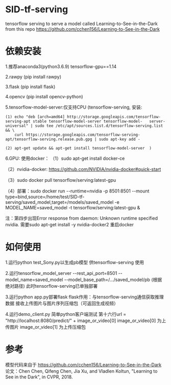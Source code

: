 # SID-tf-serving
tensorflow serving to serve a model called Learning-to-See-in-the-Dark from this repo https://github.com/cchen156/Learning-to-See-in-the-Dark

# 依赖安装
1.推荐anaconda3(python3.6.9) tensorflow-gpu==1.14

2.rawpy (pip install rawpy)

3.flask (pip install flask)

4.opencv (pip install opencv-python)

5.tensorflow-model-server:仅支持CPU
   (tensorflow-serving, 安装:

    (1) echo "deb [arch=amd64] http://storage.googleapis.com/tensorflow-serving-apt stable tensorflow-model-server tensorflow-model-   server-universal" | sudo tee /etc/apt/sources.list.d/tensorflow-serving.list && \
        curl https://storage.googleapis.com/tensorflow-serving-apt/tensorflow-serving.release.pub.gpg | sudo apt-key add -
        
    (2) apt-get update && apt-get install tensorflow-model-server  )

6.GPU:
使用docker：
 （1）sudo apt-get install docker-ce
 
 （2）nvidia-docker: https://github.com/NVIDIA/nvidia-docker#quick-start 
 
 （3）sudo docker pull tensorflow/serving:latest-gpu
 
 （4）部署：sudo docker run --runtime=nvidia -p 8501:8501   --mount type=bind,source=/home/test/SID-tf-serving/saved_model,target=/models/saved_model   -e MODEL_NAME=saved_model -t tensorflow/serving:latest-gpu &
 
  注：第四步出现Error response from daemon: Unknown runtime specified nvidia. 需要sudo apt-get install -y nvidia-docker2 重启docker
      

   
# 如何使用
1.运行python test_Sony.py以生成pb模型 供tensorflow-serving 使用

2.运行tensorflow_model_server --rest_api_port=8501 --model_name=saved_model --model_base_path=/.../saved_model/pb (根据绝对路径)
  此时tensorflow-serving已单独部署
  
3.运行python app.py部署flask 
  flask作用：与tensorflow-serving通信获取推理数据
             接收上传图片与图片序列压缩包（可返回生成视频）
             
4.运行demo_client.py
  简单python客户端测试 第十六行url = "http://localhost:8080/predict/" + image_or_video[0] 
  image_or_video[0] 为上传图片
  image_or_video[1] 为上传压缩包
  
# 参考
模型代码来自于 https://github.com/cchen156/Learning-to-See-in-the-Dark
论文：Chen Chen, Qifeng Chen, Jia Xu, and Vladlen Koltun, "Learning to See in the Dark", in CVPR, 2018.
  
